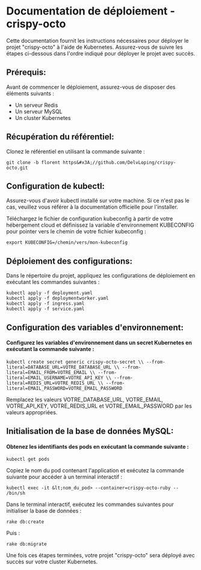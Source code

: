 # Documentation de déploiement - crispy-octo

Cette documentation fournit les instructions nécessaires pour déployer le projet "crispy-octo" à l'aide de Kubernetes. Assurez-vous de suivre les étapes ci-dessous dans l'ordre indiqué pour déployer le projet avec succès.


## Prérequis:

Avant de commencer le déploiement, assurez-vous de disposer des éléments suivants :

- Un serveur Redis
- Un serveur MySQL
- Un cluster Kubernetes


## Récupération du référentiel:

Clonez le référentiel en utilisant la commande suivante :

```
git clone -b florent https&#x3A;//github.com/DelvLoping/crispy-octo.git
```


## Configuration de kubectl:

Assurez-vous d'avoir kubectl installé sur votre machine. Si ce n'est pas le cas, veuillez vous référer à la documentation officielle pour l'installer.

Téléchargez le fichier de configuration kubeconfig à partir de votre hébergement cloud et définissez la variable d'environnement KUBECONFIG pour pointer vers le chemin de votre fichier kubeconfig :

```
export KUBECONFIG=/chemin/vers/mon-kubeconfig
```


## Déploiement des configurations:

Dans le répertoire du projet, appliquez les configurations de déploiement en exécutant les commandes suivantes :

```
kubectl apply -f deployment.yaml 
kubectl apply -f deploymentworker.yaml 
kubectl apply -f ingress.yaml 
kubectl apply -f service.yaml
```


## Configuration des variables d'environnement:


#### Configurez les variables d'environnement dans un secret Kubernetes en exécutant la commande suivante :

```
kubectl create secret generic crispy-octo-secret \\ --from-literal=DATABASE_URL=VOTRE_DATABASE_URL \\ --from-literal=EMAIL_FROM=VOTRE_EMAIL \\ --from-literal=EMAIL_USERNAME=VOTRE_API_KEY \\ --from-literal=REDIS_URL=VOTRE_REDIS_URL \\ --from-literal=EMAIL_PASSWORD=VOTRE_EMAIL_PASSWORD
```

Remplacez les valeurs VOTRE_DATABASE_URL, VOTRE_EMAIL, VOTRE_API_KEY, VOTRE_REDIS_URL et VOTRE_EMAIL_PASSWORD par les valeurs appropriées.


## Initialisation de la base de données MySQL:


#### Obtenez les identifiants des pods en exécutant la commande suivante :

```
kubectl get pods
```

Copiez le nom du pod contenant l'application et exécutez la commande suivante pour accéder à un terminal interactif :

```
kubectl exec -it &lt;nom_du_pod> --container=crispy-octo-ruby -- /bin/sh
```

Dans le terminal interactif, exécutez les commandes suivantes pour initialiser la base de données :

```
rake db:create
```
Puis :

```
rake db:migrate
```

Une fois ces étapes terminées, votre projet "crispy-octo" sera déployé avec succès sur votre cluster Kubernetes.
